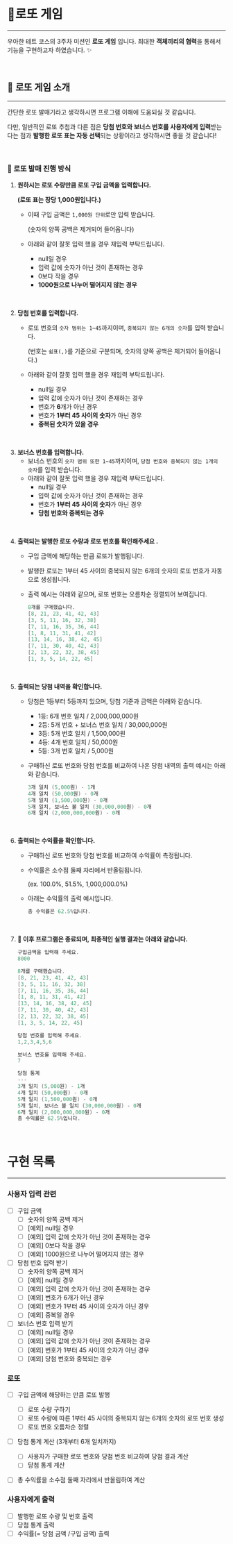 # 🎰로또 게임

---

우아한 테트 코스의 3주차 미션인 **로또 게임** 입니다. 최대한 **객체끼리의 협력**을 통해서 기능을 구현하고자 하였습니다. ✨

<br>

## 🎡 로또 게임 소개

---

간단한 로또 발매기라고 생각하시면 프로그램 이해에 도움되실 것 같습니다.

다만, 일반적인 로또 추첨과 다른 점은 **당첨 번호와 보너스 번호를 사용자에게 입력**받는다는 점과 **발행한 로또 표는 자동 선택**되는 상황이라고 생각하시면 좋을 것 같습니다!

<br>

### 🎫 로또 발매 진행 방식

1. **원하시는 로또 수량만큼 로또 구입 금액을 입력합니다.**

   **(로또 표는 장당 1,000원입니다.)**

    - 이때 구입 금액은 `1,000원 단위`로만 입력 받습니다.

      (숫자의 양쪽 공백은 제거되어 들어옵니다)

    - 아래와 같이 잘못 입력 했을 경우 재입력 부탁드립니다.
        - null일 경우
        - 입력 값에 숫자가 아닌 것이 존재하는 경우
        - 0보다 작을 경우
        - **1000원으로 나누어 떨어지지 않는 경우**

<br>

2. **당첨 번호를 입력합니다.**
    - 로또 번호의 `숫자 범위는 1~45`까지이며, `중복되지 않는 6개의 숫자`를 입력 받습니다.

      (번호는 `쉼표(,)`를 기준으로 구분되며, 숫자의 양쪽 공백은 제거되어 들어옵니다.)

    - 아래와 같이 잘못 입력 했을 경우 재입력 부탁드립니다.
        - null일 경우
        - 입력 값에 숫자가 아닌 것이 존재하는 경우
        - 번호가 **6**개가 아닌 경우
        - 번호가 **1부터 45 사이의 숫자**가 아닌 경우
        - **중복된 숫자가 있을 경우**

<br>

3. **보너스 번호를 입력합니다.**
    - 보너스 번호의 `숫자 범위 또한 1~45`까지이며, `당첨 번호와 중복되지 않는 1개의 숫자`를 입력 받습니다.
    - 아래와 같이 잘못 입력 했을 경우 재입력 부탁드립니다.
        - null일 경우
        - 입력 값에 숫자가 아닌 것이 존재하는 경우
        - 번호가 **1부터 45 사이의 숫자**가 아닌 경우
        - **당첨 번호와 중복되는 경우**

<br>

4. **출력되는 발행한 로또 수량과 로또 번호를 확인해주세요 .**
    - 구입 금액에 해당하는 만큼 로또가 발행됩니다.
    - 발행한 로또는 1부터 45 사이의 중복되지 않는 6개의 숫자의 로또 번호가 자동으로 생성됩니다.
    - 출력 예시는 아래와 같으며, 로또 번호는 오름차순 정렬되어 보여집니다.

        ```c
        8개를 구매했습니다.
        [8, 21, 23, 41, 42, 43]
        [3, 5, 11, 16, 32, 38]
        [7, 11, 16, 35, 36, 44]
        [1, 8, 11, 31, 41, 42]
        [13, 14, 16, 38, 42, 45]
        [7, 11, 30, 40, 42, 43]
        [2, 13, 22, 32, 38, 45]
        [1, 3, 5, 14, 22, 45]
        ```

<br>

5. **출력되는 당첨 내역을 확인합니다.**
    - 당첨은 1등부터 5등까지 있으며, 당첨 기준과 금액은 아래와 같습니다.
        - 1등: 6개 번호 일치 / 2,000,000,000원
        - 2등: 5개 번호 + 보너스 번호 일치 / 30,000,000원
        - 3등: 5개 번호 일치 / 1,500,000원
        - 4등: 4개 번호 일치 / 50,000원
        - 5등: 3개 번호 일치 / 5,000원
    - 구매하신 로또 번호와 당첨 번호를 비교하여 나온 당첨 내역의 출력 예시는 아래와 같습니다.

        ```c
        3개 일치 (5,000원) - 1개
        4개 일치 (50,000원) - 0개
        5개 일치 (1,500,000원) - 0개
        5개 일치, 보너스 볼 일치 (30,000,000원) - 0개
        6개 일치 (2,000,000,000원) - 0개
        ```

<br>

6. **출력되는 수익률을 확인합니다.**
    - 구매하신 로또 번호와 당첨 번호를 비교하여 수익률이 측정됩니다.
    - 수익률은 소수점 둘째 자리에서 반올림됩니다.

      (ex. 100.0%, 51.5%, 1,000,000.0%)

    - 아래는 수익률의 출력 예시입니다.

        ```c
        총 수익률은 62.5%입니다.
        ```

<br>

7. **🎡 이후 프로그램은 종료되며, 최종적인 실행 결과는 아래와 같습니다.**

    ```c
    구입금액을 입력해 주세요.
    8000
    
    8개를 구매했습니다.
    [8, 21, 23, 41, 42, 43] 
    [3, 5, 11, 16, 32, 38] 
    [7, 11, 16, 35, 36, 44] 
    [1, 8, 11, 31, 41, 42] 
    [13, 14, 16, 38, 42, 45] 
    [7, 11, 30, 40, 42, 43] 
    [2, 13, 22, 32, 38, 45] 
    [1, 3, 5, 14, 22, 45]
    
    당첨 번호를 입력해 주세요.
    1,2,3,4,5,6
    
    보너스 번호를 입력해 주세요.
    7
    
    당첨 통계
    ---
    3개 일치 (5,000원) - 1개
    4개 일치 (50,000원) - 0개
    5개 일치 (1,500,000원) - 0개
    5개 일치, 보너스 볼 일치 (30,000,000원) - 0개
    6개 일치 (2,000,000,000원) - 0개
    총 수익률은 62.5%입니다.
    ```

<br>

# 구현 목록

---

### 사용자 입력 관련

- [ ]  구입 금액
    - [ ]  숫자의 양쪽 공백 제거
    - [ ]  [예외] null일 경우
    - [ ]  [예외] 입력 값에 숫자가 아닌 것이 존재하는 경우
    - [ ]  [예외] 0보다 작을 경우
    - [ ]  [예외] 1000원으로 나누어 떨어지지 않는 경우
- [ ]  당첨 번호 입력 받기
    - [ ]  숫자의 양쪽 공백 제거
    - [ ]  [예외] null일 경우
    - [ ]  [예외] 입력 값에 숫자가 아닌 것이 존재하는 경우
    - [ ]  [예외] 번호가 6개가 아닌 경우
    - [ ]  [예외] 번호가 1부터 45 사이의 숫자가 아닌 경우
    - [ ]  [예외] 중복일 경우
- [ ]  보너스 번호 입력 받기
    - [ ]  [예외] null일 경우
    - [ ]  [예외] 입력 값에 숫자가 아닌 것이 존재하는 경우
    - [ ]  [예외] 번호가 1부터 45 사이의 숫자가 아닌 경우
    - [ ]  [예외] 당첨 번호와 중복되는 경우

### 로또

- [ ]  구입 금액에 해당하는 만큼 로또 발행
    - [ ]  로또 수량 구하기
    - [ ]  로또 수량에 따른 1부터 45 사이의 중복되지 않는 6개의 숫자의 로또 번호 생성
    - [ ]  로또 번호 오름차순 정렬
- [ ]  당첨 통계 계산 (3개부터 6개 일치까지)
    - [ ]  사용자가 구매한 로또 번호와 당첨 번호 비교하여 당첨 결과 계산
    - [ ]  당첨 통계 계산
- [ ]  총 수익률을 소수점 둘째 자리에서 반올림하여 계산



### 사용자에게 출력

- [ ]  발행한 로또 수량 및 번호 출력
- [ ]  당첨 통계 출력
- [ ]  수익률(= 당첨 금액 /구입 금액) 출력